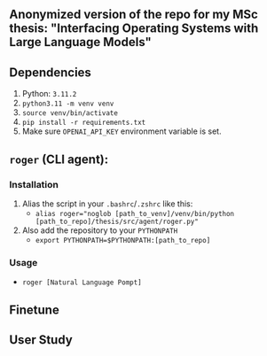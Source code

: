 ## Anonymized version of the repo for my MSc thesis: "Interfacing Operating Systems with Large Language Models"

## Dependencies
1. Python: `3.11.2`
2. `python3.11 -m venv venv`
3. `source venv/bin/activate`
4. `pip install -r requirements.txt`
5. Make sure `OPENAI_API_KEY` environment variable is set.

## `roger` (CLI agent):
### Installation
1. Alias the script in your `.bashrc`/`.zshrc` like this:
    * `alias roger="noglob [path_to_venv]/venv/bin/python [path_to_repo]/thesis/src/agent/roger.py"`
2. Also add the repository to your `PYTHONPATH`
    * `export PYTHONPATH=$PYTHONPATH:[path_to_repo]`

### Usage
* `roger [Natural Language Pompt]`

## Finetune

## User Study

